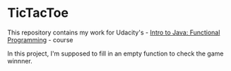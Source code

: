# TicTacToe
This repository contains my work for Udacity's - [Intro to Java: Functional Programming](https://www.udacity.com/course/java-programming-basics--ud282) - course

In this project, I'm supposed to fill in an empty function to check the game winnner.
